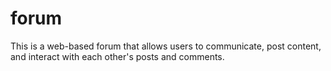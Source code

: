 # forum
This is a web-based forum that allows users to communicate, post content, and interact with each other's posts and comments.
